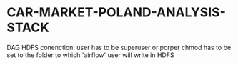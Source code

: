 # CAR-MARKET-POLAND-ANALYSIS-STACK


DAG HDFS conenction: 
user has to be superuser or porper chmod has to be set to the folder to which 'airflow' user will write in HDFS